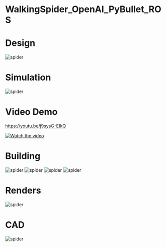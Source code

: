 # WalkingSpider_OpenAI_PyBullet_ROS

# Design
![spider](/images/URDF.png)

# Simulation
![spider](/images/PyBullet.png)

# Video Demo

https://youtu.be/j9sysG-EIkQ

[![Watch the video](/images/youtube.png)](https://youtu.be/j9sysG-EIkQ)

# Building
![spider](/images/spider(2).jpeg)
![spider](/images/spider(4).jpeg)
![spider](/images/spider(8).jpeg)
![spider](/images/spider(1).jpeg)

# Renders

![spider](/images/RENDERS/316355f2d4c8946b148594827b7de545_preview_featured.jpg)

# CAD
![spider](/images/CAD/1aab238b7800d3096ec45e017554c280_preview_featured.jpg)


